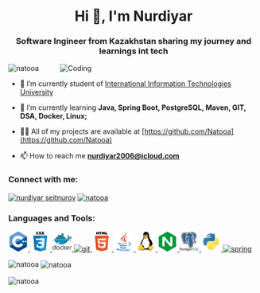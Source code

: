 <!-- [![MasterHead](https://interactive-resume-react-flax.vercel.app/images/PixelArtGameRoom2.gif)](https://github.com/Natooa) -->
<h1 align="center">Hi 👋, I'm Nurdiyar</h1>
<h3 align="center">Software Ingineer from Kazakhstan sharing my journey and learnings int tech</h3>
<img align="right" alt="Coding" width="400" src="https://i.pinimg.com/originals/6e/39/6a/6e396ac75293f741be7b7855ba4968e5.gif">

<p align="left"> <img src="https://komarev.com/ghpvc/?username=natooa&label=Profile%20views&color=0e75b6&style=flat" alt="natooa" /> </p>

- 🔭 I’m currently student of [International Information Technologies University](https://www.linkedin.com/school/iitu-kz/)

- 🌱 I’m currently learning **Java, Spring Boot, PostgreSQL, Maven, GIT, DSA, Docker, Linux;**

- 👨‍💻 All of my projects are available at [https://github.com/Natooa](https://github.com/Natooa)

- 📫 How to reach me **nurdiyar2006@icloud.com**

<h3 align="left">Connect with me:</h3>
<p align="left">
<a href="https://linkedin.com/in/nurdiyar seitnurov" target="blank"><img align="center" src="https://raw.githubusercontent.com/rahuldkjain/github-profile-readme-generator/master/src/images/icons/Social/linked-in-alt.svg" alt="nurdiyar seitnurov" height="30" width="40" /></a>
<a href="https://www.leetcode.com/natooa" target="blank"><img align="center" src="https://raw.githubusercontent.com/rahuldkjain/github-profile-readme-generator/master/src/images/icons/Social/leet-code.svg" alt="natooa" height="30" width="40" /></a>
</p>

<h3 align="left">Languages and Tools:</h3>
<p align="left"> <a href="https://www.w3schools.com/cpp/" target="_blank" rel="noreferrer"> <img src="https://raw.githubusercontent.com/devicons/devicon/master/icons/cplusplus/cplusplus-original.svg" alt="cplusplus" width="40" height="40"/> </a> <a href="https://www.w3schools.com/css/" target="_blank" rel="noreferrer"> <img src="https://raw.githubusercontent.com/devicons/devicon/master/icons/css3/css3-original-wordmark.svg" alt="css3" width="40" height="40"/> </a> <a href="https://www.docker.com/" target="_blank" rel="noreferrer"> <img src="https://raw.githubusercontent.com/devicons/devicon/master/icons/docker/docker-original-wordmark.svg" alt="docker" width="40" height="40"/> </a> <a href="https://git-scm.com/" target="_blank" rel="noreferrer"> <img src="https://www.vectorlogo.zone/logos/git-scm/git-scm-icon.svg" alt="git" width="40" height="40"/> </a> <a href="https://www.w3.org/html/" target="_blank" rel="noreferrer"> <img src="https://raw.githubusercontent.com/devicons/devicon/master/icons/html5/html5-original-wordmark.svg" alt="html5" width="40" height="40"/> </a> <a href="https://www.java.com" target="_blank" rel="noreferrer"> <img src="https://raw.githubusercontent.com/devicons/devicon/master/icons/java/java-original.svg" alt="java" width="40" height="40"/> </a> <a href="https://www.linux.org/" target="_blank" rel="noreferrer"> <img src="https://raw.githubusercontent.com/devicons/devicon/master/icons/linux/linux-original.svg" alt="linux" width="40" height="40"/> </a> <a href="https://www.nginx.com" target="_blank" rel="noreferrer"> <img src="https://raw.githubusercontent.com/devicons/devicon/master/icons/nginx/nginx-original.svg" alt="nginx" width="40" height="40"/> </a> <a href="https://www.postgresql.org" target="_blank" rel="noreferrer"> <img src="https://raw.githubusercontent.com/devicons/devicon/master/icons/postgresql/postgresql-original-wordmark.svg" alt="postgresql" width="40" height="40"/> </a> <a href="https://www.python.org" target="_blank" rel="noreferrer"> <img src="https://raw.githubusercontent.com/devicons/devicon/master/icons/python/python-original.svg" alt="python" width="40" height="40"/> </a> <a href="https://spring.io/" target="_blank" rel="noreferrer"> <img src="https://www.vectorlogo.zone/logos/springio/springio-icon.svg" alt="spring" width="40" height="40"/> </a> </p>

<p><img align="left" src="https://github-readme-stats.vercel.app/api/top-langs?username=natooa&show_icons=true&locale=en&layout=compact" alt="natooa" /></p>

<p>&nbsp;<img align="center" src="https://github-readme-stats.vercel.app/api?username=natooa&show_icons=true&locale=en" alt="natooa" /></p>

<p><img align="center" src="https://github-readme-streak-stats.herokuapp.com/?user=natooa&" alt="natooa" /></p>

